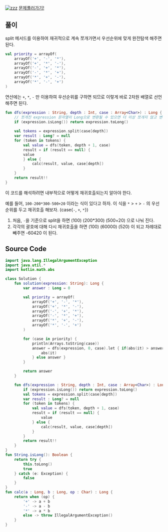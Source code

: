 [![zzz](https://media.vlpt.us/images/blucky8649/post/896e4ff8-6303-4a9a-89d2-93b17f7c84a1/%EC%8D%B8%EB%84%A4%EC%9D%B4%EB%A3%A8_%EB%B3%B5%EC%82%AC%EB%B3%B8-001.png)](https://programmers.co.kr/learn/courses/30/lessons/67257)
[문제풀러가기!](https://programmers.co.kr/learn/courses/30/lessons/67257)

## 풀이

split 메서드를 이용하여 재귀적으로 계속 쪼개가면서 우선순위에 맞게 완전탐색 해주면 된다.

```kotlin
val priority = arrayOf(
	arrayOf('+', '-', '*'),
	arrayOf('+', '*', '-'),
	arrayOf('-', '+', '*'),
	arrayOf('-', '*', '+'),
	arrayOf('*', '+', '-'),
	arrayOf('*', '-', '+')
)
```
연산에는 `+`, `*`, `-` 만 이용하여 우선순위를 구하면 되므로 이렇게 바로 2차원 배열로 선언해주면 된다.


```kotlin
fun dfs(expression : String, depth : Int, case : Array<Char>) : Long {
	// 쪼개진 expression 문자열이 Long으로 변환될 수 있으면 더 이상 쪼개지 않고 변환된 수를 반환한다.
	if (expression.isLong()) return expression.toLong()
    
	val tokens = expression.split(case[depth])
	var result : Long? = null
	for (token in tokens) {
	    val value = dfs(token, depth + 1, case)
	    result = if (result == null) {
		value
		} else {
		    calc(result, value, case[depth])
	    }
	}
	return result!!
}
```

이 코드를 해석하려면 내부적으로 어떻게 재귀호출되는지 알아야 한다.

예를 들어, `100-200*300-500+20` 이라는 식이 있다고 하자. 이 식을 `*` > `+` > `-` 의 우선순위를 두고 재귀호출 해보자. (case{`-`, `+`, `*`})

1. 처음, `-`을 기준으로 split을 하면 (100)  (200*300)  (500+20) 으로 나눠 진다.
2. 각각의 괄호에 대해 다시 재귀호출을 하면 (100) (60000) (520) 이 되고 차례대로 빼주면 -60420 이 된다.

## Source Code
```kotlin
import java.lang.IllegalArgumentException
import java.util.*
import kotlin.math.abs

class Solution {
    fun solution(expression: String): Long {
        var answer : Long = 0

        val priority = arrayOf(
            arrayOf('+', '-', '*'),
            arrayOf('+', '*', '-'),
            arrayOf('-', '+', '*'),
            arrayOf('-', '*', '+'),
            arrayOf('*', '+', '-'),
            arrayOf('*', '-', '+')
        )

        for (case in priority) {
            println(Arrays.toString(case))
            answer = dfs(expression, 0, case).let { if(abs(it) > answer) {
                abs(it)
            } else answer }
        }

        return answer
    }

    fun dfs(expression : String, depth : Int, case : Array<Char>) : Long {
        if (expression.isLong()) return expression.toLong()
        val tokens = expression.split(case[depth])
        var result : Long? = null
        for (token in tokens) {
            val value = dfs(token, depth + 1, case)
            result = if (result == null) {
                value
            } else {
                calc(result, value, case[depth])
            }
        }
        return result!!
    }
}
fun String.isLong(): Boolean {
    return try {
        this.toLong()
        true
    } catch (e: Exception) {
        false
    }
}
fun calc(a : Long, b : Long, op : Char) : Long {
    return when (op) {
        '+' -> a + b
        '-' -> a - b
        '*' -> a * b
        else -> throw IllegalArgumentException()
    }
}
```
